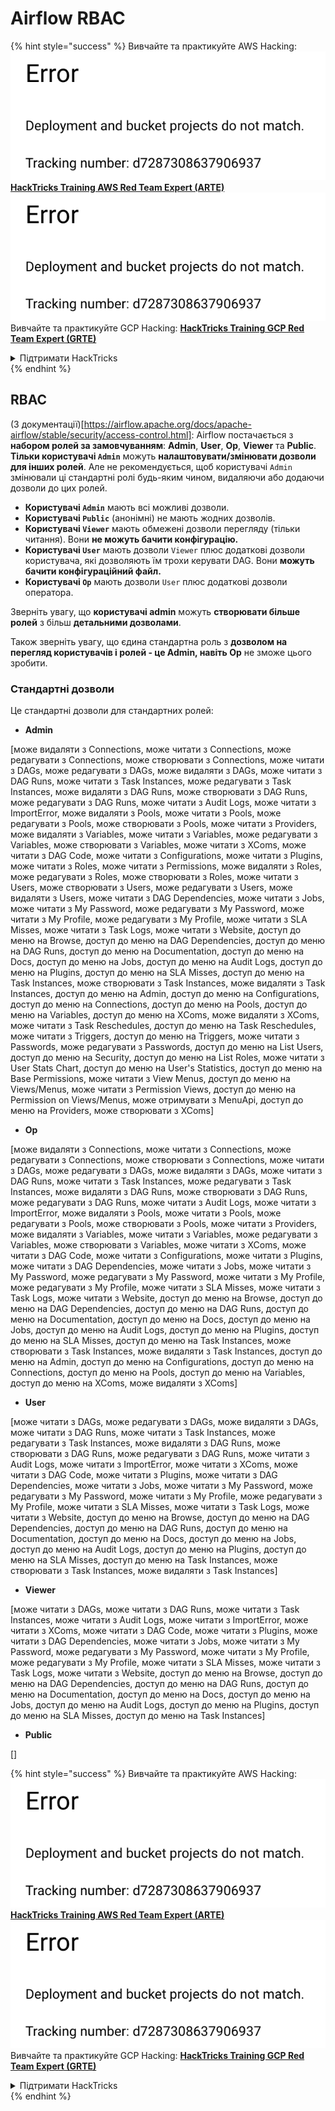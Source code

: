 # Airflow RBAC

{% hint style="success" %}
Вивчайте та практикуйте AWS Hacking:<img src="../../.gitbook/assets/image (1) (1).png" alt="" data-size="line">[**HackTricks Training AWS Red Team Expert (ARTE)**](https://training.hacktricks.xyz/courses/arte)<img src="../../.gitbook/assets/image (1) (1).png" alt="" data-size="line">\
Вивчайте та практикуйте GCP Hacking: <img src="../../.gitbook/assets/image (2).png" alt="" data-size="line">[**HackTricks Training GCP Red Team Expert (GRTE)**<img src="../../.gitbook/assets/image (2).png" alt="" data-size="line">](https://training.hacktricks.xyz/courses/grte)

<details>

<summary>Підтримати HackTricks</summary>

* Перевірте [**плани підписки**](https://github.com/sponsors/carlospolop)!
* **Приєднуйтесь до** 💬 [**групи Discord**](https://discord.gg/hRep4RUj7f) або [**групи Telegram**](https://t.me/peass) або **слідкуйте** за нами в **Twitter** 🐦 [**@hacktricks\_live**](https://twitter.com/hacktricks\_live)**.**
* **Діліться хакерськими трюками, надсилаючи PR до** [**HackTricks**](https://github.com/carlospolop/hacktricks) та [**HackTricks Cloud**](https://github.com/carlospolop/hacktricks-cloud) репозиторіїв на GitHub.

</details>
{% endhint %}

## RBAC

(З документації)\[https://airflow.apache.org/docs/apache-airflow/stable/security/access-control.html]: Airflow постачається з **набором ролей за замовчуванням**: **Admin**, **User**, **Op**, **Viewer** та **Public**. **Тільки користувачі `Admin`** можуть **налаштовувати/змінювати дозволи для інших ролей**. Але не рекомендується, щоб користувачі `Admin` змінювали ці стандартні ролі будь-яким чином, видаляючи або додаючи дозволи до цих ролей.

* **Користувачі `Admin`** мають всі можливі дозволи.
* **Користувачі `Public`** (анонімні) не мають жодних дозволів.
* **Користувачі `Viewer`** мають обмежені дозволи перегляду (тільки читання). Вони **не можуть бачити конфігурацію.**
* **Користувачі `User`** мають дозволи `Viewer` плюс додаткові дозволи користувача, які дозволяють їм трохи керувати DAG. Вони **можуть бачити конфігураційний файл.**
* **Користувачі `Op`** мають дозволи `User` плюс додаткові дозволи оператора.

Зверніть увагу, що **користувачі admin** можуть **створювати більше ролей** з більш **детальними дозволами**.

Також зверніть увагу, що єдина стандартна роль з **дозволом на перегляд користувачів і ролей - це Admin, навіть Op** не зможе цього зробити.

### Стандартні дозволи

Це стандартні дозволи для стандартних ролей:

* **Admin**

\[може видаляти з Connections, може читати з Connections, може редагувати з Connections, може створювати з Connections, може читати з DAGs, може редагувати з DAGs, може видаляти з DAGs, може читати з DAG Runs, може читати з Task Instances, може редагувати з Task Instances, може видаляти з DAG Runs, може створювати з DAG Runs, може редагувати з DAG Runs, може читати з Audit Logs, може читати з ImportError, може видаляти з Pools, може читати з Pools, може редагувати з Pools, може створювати з Pools, може читати з Providers, може видаляти з Variables, може читати з Variables, може редагувати з Variables, може створювати з Variables, може читати з XComs, може читати з DAG Code, може читати з Configurations, може читати з Plugins, може читати з Roles, може читати з Permissions, може видаляти з Roles, може редагувати з Roles, може створювати з Roles, може читати з Users, може створювати з Users, може редагувати з Users, може видаляти з Users, може читати з DAG Dependencies, може читати з Jobs, може читати з My Password, може редагувати з My Password, може читати з My Profile, може редагувати з My Profile, може читати з SLA Misses, може читати з Task Logs, може читати з Website, доступ до меню на Browse, доступ до меню на DAG Dependencies, доступ до меню на DAG Runs, доступ до меню на Documentation, доступ до меню на Docs, доступ до меню на Jobs, доступ до меню на Audit Logs, доступ до меню на Plugins, доступ до меню на SLA Misses, доступ до меню на Task Instances, може створювати з Task Instances, може видаляти з Task Instances, доступ до меню на Admin, доступ до меню на Configurations, доступ до меню на Connections, доступ до меню на Pools, доступ до меню на Variables, доступ до меню на XComs, може видаляти з XComs, може читати з Task Reschedules, доступ до меню на Task Reschedules, може читати з Triggers, доступ до меню на Triggers, може читати з Passwords, може редагувати з Passwords, доступ до меню на List Users, доступ до меню на Security, доступ до меню на List Roles, може читати з User Stats Chart, доступ до меню на User's Statistics, доступ до меню на Base Permissions, може читати з View Menus, доступ до меню на Views/Menus, може читати з Permission Views, доступ до меню на Permission on Views/Menus, може отримувати з MenuApi, доступ до меню на Providers, може створювати з XComs]

* **Op**

\[може видаляти з Connections, може читати з Connections, може редагувати з Connections, може створювати з Connections, може читати з DAGs, може редагувати з DAGs, може видаляти з DAGs, може читати з DAG Runs, може читати з Task Instances, може редагувати з Task Instances, може видаляти з DAG Runs, може створювати з DAG Runs, може редагувати з DAG Runs, може читати з Audit Logs, може читати з ImportError, може видаляти з Pools, може читати з Pools, може редагувати з Pools, може створювати з Pools, може читати з Providers, може видаляти з Variables, може читати з Variables, може редагувати з Variables, може створювати з Variables, може читати з XComs, може читати з DAG Code, може читати з Configurations, може читати з Plugins, може читати з DAG Dependencies, може читати з Jobs, може читати з My Password, може редагувати з My Password, може читати з My Profile, може редагувати з My Profile, може читати з SLA Misses, може читати з Task Logs, може читати з Website, доступ до меню на Browse, доступ до меню на DAG Dependencies, доступ до меню на DAG Runs, доступ до меню на Documentation, доступ до меню на Docs, доступ до меню на Jobs, доступ до меню на Audit Logs, доступ до меню на Plugins, доступ до меню на SLA Misses, доступ до меню на Task Instances, може створювати з Task Instances, може видаляти з Task Instances, доступ до меню на Admin, доступ до меню на Configurations, доступ до меню на Connections, доступ до меню на Pools, доступ до меню на Variables, доступ до меню на XComs, може видаляти з XComs]

* **User**

\[може читати з DAGs, може редагувати з DAGs, може видаляти з DAGs, може читати з DAG Runs, може читати з Task Instances, може редагувати з Task Instances, може видаляти з DAG Runs, може створювати з DAG Runs, може редагувати з DAG Runs, може читати з Audit Logs, може читати з ImportError, може читати з XComs, може читати з DAG Code, може читати з Plugins, може читати з DAG Dependencies, може читати з Jobs, може читати з My Password, може редагувати з My Password, може читати з My Profile, може редагувати з My Profile, може читати з SLA Misses, може читати з Task Logs, може читати з Website, доступ до меню на Browse, доступ до меню на DAG Dependencies, доступ до меню на DAG Runs, доступ до меню на Documentation, доступ до меню на Docs, доступ до меню на Jobs, доступ до меню на Audit Logs, доступ до меню на Plugins, доступ до меню на SLA Misses, доступ до меню на Task Instances, може створювати з Task Instances, може видаляти з Task Instances]

* **Viewer**

\[може читати з DAGs, може читати з DAG Runs, може читати з Task Instances, може читати з Audit Logs, може читати з ImportError, може читати з XComs, може читати з DAG Code, може читати з Plugins, може читати з DAG Dependencies, може читати з Jobs, може читати з My Password, може редагувати з My Password, може читати з My Profile, може редагувати з My Profile, може читати з SLA Misses, може читати з Task Logs, може читати з Website, доступ до меню на Browse, доступ до меню на DAG Dependencies, доступ до меню на DAG Runs, доступ до меню на Documentation, доступ до меню на Docs, доступ до меню на Jobs, доступ до меню на Audit Logs, доступ до меню на Plugins, доступ до меню на SLA Misses, доступ до меню на Task Instances]

* **Public**

\[]

{% hint style="success" %}
Вивчайте та практикуйте AWS Hacking:<img src="../../.gitbook/assets/image (1) (1).png" alt="" data-size="line">[**HackTricks Training AWS Red Team Expert (ARTE)**](https://training.hacktricks.xyz/courses/arte)<img src="../../.gitbook/assets/image (1) (1).png" alt="" data-size="line">\
Вивчайте та практикуйте GCP Hacking: <img src="../../.gitbook/assets/image (2).png" alt="" data-size="line">[**HackTricks Training GCP Red Team Expert (GRTE)**<img src="../../.gitbook/assets/image (2).png" alt="" data-size="line">](https://training.hacktricks.xyz/courses/grte)

<details>

<summary>Підтримати HackTricks</summary>

* Перевірте [**плани підписки**](https://github.com/sponsors/carlospolop)!
* **Приєднуйтесь до** 💬 [**групи Discord**](https://discord.gg/hRep4RUj7f) або [**групи Telegram**](https://t.me/peass) або **слідкуйте** за нами в **Twitter** 🐦 [**@hacktricks\_live**](https://twitter.com/hacktricks\_live)**.**
* **Діліться хакерськими трюками, надсилаючи PR до** [**HackTricks**](https://github.com/carlospolop/hacktricks) та [**HackTricks Cloud**](https://github.com/carlospolop/hacktricks-cloud) репозиторіїв на GitHub.

</details>
{% endhint %}
